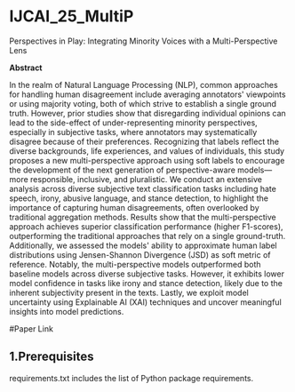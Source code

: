 # IJCAI_25_MultiP

Perspectives in Play: Integrating Minority Voices with a Multi-Perspective Lens

**Abstract**

 In the realm of Natural Language Processing (NLP), common approaches for handling human disagreement include averaging annotators' viewpoints or using majority voting, both of which strive to establish a single ground truth. However, prior studies show that disregarding individual opinions can lead to the side-effect of under-representing minority perspectives, especially in subjective tasks, where annotators may systematically disagree because of their preferences. Recognizing that labels reflect the diverse backgrounds, life experiences, and values of individuals, this study proposes a new multi-perspective approach using soft labels to encourage the development of the next generation of perspective-aware models—more responsible, inclusive, and pluralistic. We conduct an extensive analysis across diverse subjective text classification tasks including  hate speech, irony, abusive language, and stance detection, to highlight the importance of capturing human disagreements, often overlooked by traditional aggregation methods.
Results show that the multi-perspective approach achieves superior classification performance (higher F1-scores), outperforming the traditional approaches that rely on a single ground-truth. Additionally, we assessed the models' ability to approximate human label distributions using Jensen-Shannon Divergence (JSD) as soft metric of reference. Notably, the multi-perspective models outperformed both baseline models across diverse subjective tasks. However, it exhibits lower model confidence in tasks like irony and stance detection, likely due to the inherent subjectivity present in the texts. Lastly, we exploit model uncertainty using Explainable AI (XAI) techniques and uncover meaningful insights into model predictions.


#Paper Link


## 1.Prerequisites
requirements.txt includes the list of Python package requirements.
